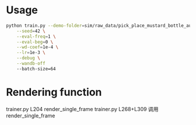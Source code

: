 # Usage
```bash
python train.py --demo-folder=sim/raw_data/pick_place_mustard_bottle_aug \
    --seed=42 \
    --eval-freq=1 \
    --eval-beg=0 \
    --wd-coef=1e-4 \
    --lr=1e-3 \
    --debug \
    --wandb-off
    --batch-size=64
```

# Rendering function
trainer.py L204 render_single_frame
trainer.py L268+L309 调用render_single_frame